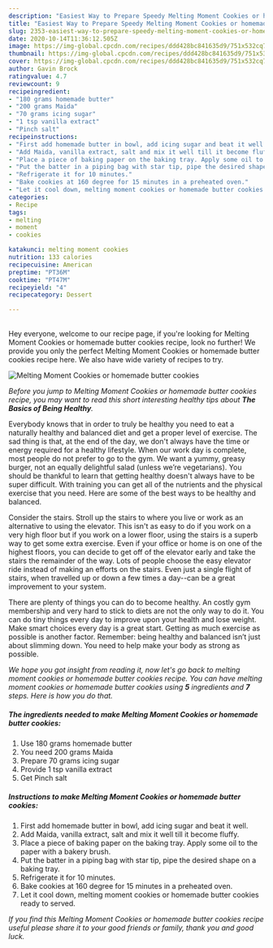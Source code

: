 ```yaml
---
description: "Easiest Way to Prepare Speedy Melting Moment Cookies or homemade butter cookies"
title: "Easiest Way to Prepare Speedy Melting Moment Cookies or homemade butter cookies"
slug: 2353-easiest-way-to-prepare-speedy-melting-moment-cookies-or-homemade-butter-cookies
date: 2020-10-14T11:36:12.505Z
image: https://img-global.cpcdn.com/recipes/ddd428bc841635d9/751x532cq70/melting-moment-cookies-or-homemade-butter-cookies-recipe-main-photo.jpg
thumbnail: https://img-global.cpcdn.com/recipes/ddd428bc841635d9/751x532cq70/melting-moment-cookies-or-homemade-butter-cookies-recipe-main-photo.jpg
cover: https://img-global.cpcdn.com/recipes/ddd428bc841635d9/751x532cq70/melting-moment-cookies-or-homemade-butter-cookies-recipe-main-photo.jpg
author: Gavin Brock
ratingvalue: 4.7
reviewcount: 9
recipeingredient:
- "180 grams homemade butter"
- "200 grams Maida"
- "70 grams icing sugar"
- "1 tsp vanilla extract"
- "Pinch salt"
recipeinstructions:
- "First add homemade butter in bowl, add icing sugar and beat it well."
- "Add Maida, vanilla extract, salt and mix it well till it become fluffy."
- "Place a piece of baking paper on the baking tray. Apply some oil to the paper with a bakery brush."
- "Put the batter in a piping bag with star tip, pipe the desired shape on a baking tray."
- "Refrigerate it for 10 minutes."
- "Bake cookies at 160 degree for 15 minutes in a preheated oven."
- "Let it cool down, melting moment cookies or homemade butter cookies ready to served."
categories:
- Recipe
tags:
- melting
- moment
- cookies

katakunci: melting moment cookies 
nutrition: 133 calories
recipecuisine: American
preptime: "PT36M"
cooktime: "PT47M"
recipeyield: "4"
recipecategory: Dessert

---
```

<br>
Hey everyone, welcome to our recipe page, if you're looking for Melting Moment Cookies or homemade butter cookies recipe, look no further! We provide you only the perfect Melting Moment Cookies or homemade butter cookies recipe here. We also have wide variety of recipes to try.
<br>


![Melting Moment Cookies or homemade butter cookies](https://img-global.cpcdn.com/recipes/ddd428bc841635d9/751x532cq70/melting-moment-cookies-or-homemade-butter-cookies-recipe-main-photo.jpg)

<i>Before you jump to Melting Moment Cookies or homemade butter cookies recipe, you may want to read this short interesting healthy tips about <strong>The Basics of Being Healthy</strong>.</i>

Everybody knows that in order to truly be healthy you need to eat a naturally healthy and balanced diet and get a proper level of exercise. The sad thing is that, at the end of the day, we don't always have the time or energy required for a healthy lifestyle. When our work day is complete, most people do not prefer to go to the gym. We want a yummy, greasy burger, not an equally delightful salad (unless we’re vegetarians). You should be thankful to learn that getting healthy doesn't always have to be super difficult. With training you can get all of the nutrients and the physical exercise that you need. Here are some of the best ways to be healthy and balanced.

Consider the stairs. Stroll up the stairs to where you live or work as an alternative to using the elevator. This isn't as easy to do if you work on a very high floor but if you work on a lower floor, using the stairs is a superb way to get some extra exercise. Even if your office or home is on one of the highest floors, you can decide to get off of the elevator early and take the stairs the remainder of the way. Lots of people choose the easy elevator ride instead of making an efforts on the stairs. Even just a single flight of stairs, when travelled up or down a few times a day--can be a great improvement to your system. 

There are plenty of things you can do to become healthy. An costly gym membership and very hard to stick to diets are not the only way to do it. You can do tiny things every day to improve upon your health and lose weight. Make smart choices every day is a great start. Getting as much exercise as possible is another factor. Remember: being healthy and balanced isn’t just about slimming down. You need to help make your body as strong as possible. 


<i>We hope you got insight from reading it, now let's go back to melting moment cookies or homemade butter cookies recipe. You can have melting moment cookies or homemade butter cookies using <strong>5</strong> ingredients and <strong>7</strong> steps. Here is how you do that.
</i>

##### The ingredients needed to make Melting Moment Cookies or homemade butter cookies:

1. Use 180 grams homemade butter
1. You need 200 grams Maida
1. Prepare 70 grams icing sugar
1. Provide 1 tsp vanilla extract
1. Get Pinch salt


##### Instructions to make Melting Moment Cookies or homemade butter cookies:

1. First add homemade butter in bowl, add icing sugar and beat it well.
1. Add Maida, vanilla extract, salt and mix it well till it become fluffy.
1. Place a piece of baking paper on the baking tray. Apply some oil to the paper with a bakery brush.
1. Put the batter in a piping bag with star tip, pipe the desired shape on a baking tray.
1. Refrigerate it for 10 minutes.
1. Bake cookies at 160 degree for 15 minutes in a preheated oven.
1. Let it cool down, melting moment cookies or homemade butter cookies ready to served.


<i>If you find this Melting Moment Cookies or homemade butter cookies recipe useful please share it to your good friends or family, thank you and good luck.</i>
